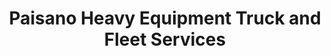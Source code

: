 ---
title: "Paisano Heavy Equipment Truck and Fleet Services"
url: /harlingen/paisano-heavy-equipment-truck-and-fleet-services/
shop: car repair
---